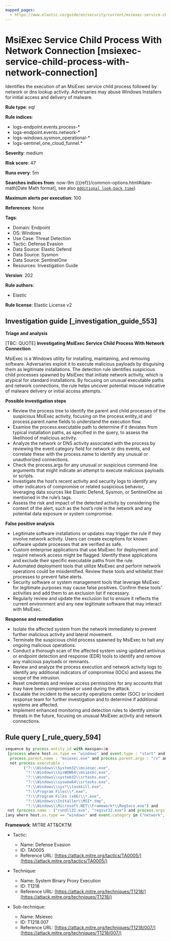 ```yaml
---
mapped_pages:
  - https://www.elastic.co/guide/en/security/current/msiexec-service-child-process-with-network-connection.html
---
```


# MsiExec Service Child Process With Network Connection [msiexec-service-child-process-with-network-connection]

Identifies the execution of an MsiExec service child process followed by network or dns lookup activity. Adversaries may abuse Windows Installers for initial access and delivery of malware.

**Rule type**: eql

**Rule indices**:

* logs-endpoint.events.process-*
* logs-endpoint.events.network-*
* logs-windows.sysmon_operational-*
* logs-sentinel_one_cloud_funnel.*

**Severity**: medium

**Risk score**: 47

**Runs every**: 5m

**Searches indices from**: now-9m ({{ref}}/common-options.html#date-math[Date Math format], see also [`Additional look-back time`](docs-content://solutions/security/detect-and-alert/create-detection-rule.md#rule-schedule))

**Maximum alerts per execution**: 100

**References**: None

**Tags**:

* Domain: Endpoint
* OS: Windows
* Use Case: Threat Detection
* Tactic: Defense Evasion
* Data Source: Elastic Defend
* Data Source: Sysmon
* Data Source: SentinelOne
* Resources: Investigation Guide

**Version**: 202

**Rule authors**:

* Elastic

**Rule license**: Elastic License v2

## Investigation guide [_investigation_guide_553]

**Triage and analysis**

[TBC: QUOTE]
**Investigating MsiExec Service Child Process With Network Connection**

MsiExec is a Windows utility for installing, maintaining, and removing software. Adversaries exploit it to execute malicious payloads by disguising them as legitimate installations. The detection rule identifies suspicious child processes spawned by MsiExec that initiate network activity, which is atypical for standard installations. By focusing on unusual executable paths and network connections, the rule helps uncover potential misuse indicative of malware delivery or initial access attempts.

**Possible investigation steps**

* Review the process tree to identify the parent and child processes of the suspicious MsiExec activity, focusing on the process.entity_id and process.parent.name fields to understand the execution flow.
* Examine the process.executable path to determine if it deviates from typical installation paths, as specified in the query, to assess the likelihood of malicious activity.
* Analyze the network or DNS activity associated with the process by reviewing the event.category field for network or dns events, and correlate these with the process.name to identify any unusual or unauthorized connections.
* Check the process.args for any unusual or suspicious command-line arguments that might indicate an attempt to execute malicious payloads or scripts.
* Investigate the host’s recent activity and security logs to identify any other indicators of compromise or related suspicious behavior, leveraging data sources like Elastic Defend, Sysmon, or SentinelOne as mentioned in the rule’s tags.
* Assess the risk and impact of the detected activity by considering the context of the alert, such as the host’s role in the network and any potential data exposure or system compromise.

**False positive analysis**

* Legitimate software installations or updates may trigger the rule if they involve network activity. Users can create exceptions for known software update processes that are verified as safe.
* Custom enterprise applications that use MsiExec for deployment and require network access might be flagged. Identify these applications and exclude their specific executable paths from the rule.
* Automated deployment tools that utilize MsiExec and perform network operations could be misidentified. Review these tools and whitelist their processes to prevent false alerts.
* Security software or system management tools that leverage MsiExec for legitimate purposes may cause false positives. Confirm these tools' activities and add them to an exclusion list if necessary.
* Regularly review and update the exclusion list to ensure it reflects the current environment and any new legitimate software that may interact with MsiExec.

**Response and remediation**

* Isolate the affected system from the network immediately to prevent further malicious activity and lateral movement.
* Terminate the suspicious child process spawned by MsiExec to halt any ongoing malicious operations.
* Conduct a thorough scan of the affected system using updated antivirus or endpoint detection and response (EDR) tools to identify and remove any malicious payloads or remnants.
* Review and analyze the process execution and network activity logs to identify any additional indicators of compromise (IOCs) and assess the scope of the intrusion.
* Reset credentials and review access permissions for any accounts that may have been compromised or used during the attack.
* Escalate the incident to the security operations center (SOC) or incident response team for further investigation and to determine if additional systems are affected.
* Implement enhanced monitoring and detection rules to identify similar threats in the future, focusing on unusual MsiExec activity and network connections.


## Rule query [_rule_query_594]

```js
sequence by process.entity_id with maxspan=1m
 [process where host.os.type == "windows" and event.type : "start" and
  process.parent.name : "msiexec.exe" and process.parent.args : "/v" and
  not process.executable :
        ("?:\\Windows\\System32\\msiexec.exe",
         "?:\\Windows\\sysWOW64\\msiexec.exe",
         "?:\\Windows\\system32\\srtasks.exe",
         "?:\\Windows\\syswow64\\srtasks.exe",
         "?:\\Windows\\sys*\\taskkill.exe",
         "?:\\Program Files\\*.exe",
         "?:\\Program Files (x86)\\*.exe",
         "?:\\Windows\\Installer\\MSI*.tmp",
         "?:\\Windows\\Microsoft.NET\\Framework*\\RegSvcs.exe") and
 not (process.name : ("rundll32.exe", "regsvr32.exe") and process.args : ("?:\\Program Files\\*", "?:\\Program Files (x86)\\*"))]
[any where host.os.type == "windows" and event.category in ("network", "dns") and process.name != null]
```

**Framework**: MITRE ATT&CKTM

* Tactic:

    * Name: Defense Evasion
    * ID: TA0005
    * Reference URL: [https://attack.mitre.org/tactics/TA0005/](https://attack.mitre.org/tactics/TA0005/)

* Technique:

    * Name: System Binary Proxy Execution
    * ID: T1218
    * Reference URL: [https://attack.mitre.org/techniques/T1218/](https://attack.mitre.org/techniques/T1218/)

* Sub-technique:

    * Name: Msiexec
    * ID: T1218.007
    * Reference URL: [https://attack.mitre.org/techniques/T1218/007/](https://attack.mitre.org/techniques/T1218/007/)



